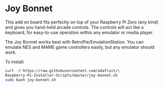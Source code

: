 <!--
---
name: Joy Bonnet
class: board
type: io
formfactor: pHAT
manufacturer: Adafruit
description: Handheld Arcade Controller for Raspberry Pi
url: https://learn.adafruit.com/adafruit-joy-bonnet-for-raspberry-pi
github: https://github.com/adafruit/adafruit-retrogame
buy: https://www.adafruit.com/product/3464
image: 'adafruit-joybonnet.png'
pincount: 40
eeprom: no
power:
  '1':
  '2':
ground:
  '6':
  '9':
  '14':
  '20':
  '25':
  '30':
  '34':
  '39':
pin:
  '3':
    mode: i2c
  '5':
    mode: i2c
  '15':
    name: Player 1
  '16':
    name: Player 2
  '31':
    name: Button B
  '32':
    name: Button A
  '33':
    name: Button Y
  '36':
    name: Button X
  '37':
    name: Start
  '38':
    name: Select
i2c:
  '0x48':
    name: ADC
    device: ADS1015
-->
# Joy Bonnet

This add on board fits perfectly on top of your Raspberry Pi Zero (any kind) and gives you hand-held arcade controls.
The controls will act like a keyboard, for easy-to-use operation within any emulator or media player.

The Joy Bonnet works best with RetroPie/EmulationStation. You can emulate NES and MAME game controllers easily, but any emulator should work.

To install:
```bash
curl -O https://raw.githubusercontent.com/adafruit/\
Raspberry-Pi-Installer-Scripts/master/joy-bonnet.sh
sudo bash joy-bonnet.sh
```
